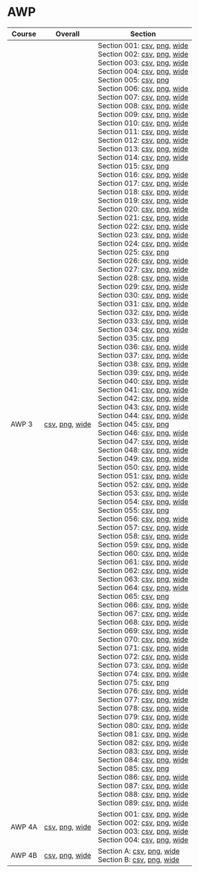 # AWP

| Course | Overall | Section |
| ------ | ------- | ------- |
| AWP 3 | [csv](https://github.com/UCSD-Historical-Enrollment-Data/2024Fall/blob/main/overall/AWP%203.csv), [png](https://raw.githubusercontent.com/UCSD-Historical-Enrollment-Data/2024Fall/main/plot_overall/AWP%203.png), [wide](https://raw.githubusercontent.com/UCSD-Historical-Enrollment-Data/2024Fall/main/plot_overall_wide/AWP%203.png) | Section 001: [csv](https://github.com/UCSD-Historical-Enrollment-Data/2024Fall/blob/main/section/AWP%203_001.csv), [png](https://raw.githubusercontent.com/UCSD-Historical-Enrollment-Data/2024Fall/main/plot_section/AWP%203_001.png), [wide](https://raw.githubusercontent.com/UCSD-Historical-Enrollment-Data/2024Fall/main/plot_section_wide/AWP%203_001.png)<br>Section 002: [csv](https://github.com/UCSD-Historical-Enrollment-Data/2024Fall/blob/main/section/AWP%203_002.csv), [png](https://raw.githubusercontent.com/UCSD-Historical-Enrollment-Data/2024Fall/main/plot_section/AWP%203_002.png), [wide](https://raw.githubusercontent.com/UCSD-Historical-Enrollment-Data/2024Fall/main/plot_section_wide/AWP%203_002.png)<br>Section 003: [csv](https://github.com/UCSD-Historical-Enrollment-Data/2024Fall/blob/main/section/AWP%203_003.csv), [png](https://raw.githubusercontent.com/UCSD-Historical-Enrollment-Data/2024Fall/main/plot_section/AWP%203_003.png), [wide](https://raw.githubusercontent.com/UCSD-Historical-Enrollment-Data/2024Fall/main/plot_section_wide/AWP%203_003.png)<br>Section 004: [csv](https://github.com/UCSD-Historical-Enrollment-Data/2024Fall/blob/main/section/AWP%203_004.csv), [png](https://raw.githubusercontent.com/UCSD-Historical-Enrollment-Data/2024Fall/main/plot_section/AWP%203_004.png), [wide](https://raw.githubusercontent.com/UCSD-Historical-Enrollment-Data/2024Fall/main/plot_section_wide/AWP%203_004.png)<br>Section 005: [csv](https://github.com/UCSD-Historical-Enrollment-Data/2024Fall/blob/main/section/AWP%203_005.csv), [png](https://raw.githubusercontent.com/UCSD-Historical-Enrollment-Data/2024Fall/main/plot_section/AWP%203_005.png)<br>Section 006: [csv](https://github.com/UCSD-Historical-Enrollment-Data/2024Fall/blob/main/section/AWP%203_006.csv), [png](https://raw.githubusercontent.com/UCSD-Historical-Enrollment-Data/2024Fall/main/plot_section/AWP%203_006.png), [wide](https://raw.githubusercontent.com/UCSD-Historical-Enrollment-Data/2024Fall/main/plot_section_wide/AWP%203_006.png)<br>Section 007: [csv](https://github.com/UCSD-Historical-Enrollment-Data/2024Fall/blob/main/section/AWP%203_007.csv), [png](https://raw.githubusercontent.com/UCSD-Historical-Enrollment-Data/2024Fall/main/plot_section/AWP%203_007.png), [wide](https://raw.githubusercontent.com/UCSD-Historical-Enrollment-Data/2024Fall/main/plot_section_wide/AWP%203_007.png)<br>Section 008: [csv](https://github.com/UCSD-Historical-Enrollment-Data/2024Fall/blob/main/section/AWP%203_008.csv), [png](https://raw.githubusercontent.com/UCSD-Historical-Enrollment-Data/2024Fall/main/plot_section/AWP%203_008.png), [wide](https://raw.githubusercontent.com/UCSD-Historical-Enrollment-Data/2024Fall/main/plot_section_wide/AWP%203_008.png)<br>Section 009: [csv](https://github.com/UCSD-Historical-Enrollment-Data/2024Fall/blob/main/section/AWP%203_009.csv), [png](https://raw.githubusercontent.com/UCSD-Historical-Enrollment-Data/2024Fall/main/plot_section/AWP%203_009.png), [wide](https://raw.githubusercontent.com/UCSD-Historical-Enrollment-Data/2024Fall/main/plot_section_wide/AWP%203_009.png)<br>Section 010: [csv](https://github.com/UCSD-Historical-Enrollment-Data/2024Fall/blob/main/section/AWP%203_010.csv), [png](https://raw.githubusercontent.com/UCSD-Historical-Enrollment-Data/2024Fall/main/plot_section/AWP%203_010.png), [wide](https://raw.githubusercontent.com/UCSD-Historical-Enrollment-Data/2024Fall/main/plot_section_wide/AWP%203_010.png)<br>Section 011: [csv](https://github.com/UCSD-Historical-Enrollment-Data/2024Fall/blob/main/section/AWP%203_011.csv), [png](https://raw.githubusercontent.com/UCSD-Historical-Enrollment-Data/2024Fall/main/plot_section/AWP%203_011.png), [wide](https://raw.githubusercontent.com/UCSD-Historical-Enrollment-Data/2024Fall/main/plot_section_wide/AWP%203_011.png)<br>Section 012: [csv](https://github.com/UCSD-Historical-Enrollment-Data/2024Fall/blob/main/section/AWP%203_012.csv), [png](https://raw.githubusercontent.com/UCSD-Historical-Enrollment-Data/2024Fall/main/plot_section/AWP%203_012.png), [wide](https://raw.githubusercontent.com/UCSD-Historical-Enrollment-Data/2024Fall/main/plot_section_wide/AWP%203_012.png)<br>Section 013: [csv](https://github.com/UCSD-Historical-Enrollment-Data/2024Fall/blob/main/section/AWP%203_013.csv), [png](https://raw.githubusercontent.com/UCSD-Historical-Enrollment-Data/2024Fall/main/plot_section/AWP%203_013.png), [wide](https://raw.githubusercontent.com/UCSD-Historical-Enrollment-Data/2024Fall/main/plot_section_wide/AWP%203_013.png)<br>Section 014: [csv](https://github.com/UCSD-Historical-Enrollment-Data/2024Fall/blob/main/section/AWP%203_014.csv), [png](https://raw.githubusercontent.com/UCSD-Historical-Enrollment-Data/2024Fall/main/plot_section/AWP%203_014.png), [wide](https://raw.githubusercontent.com/UCSD-Historical-Enrollment-Data/2024Fall/main/plot_section_wide/AWP%203_014.png)<br>Section 015: [csv](https://github.com/UCSD-Historical-Enrollment-Data/2024Fall/blob/main/section/AWP%203_015.csv), [png](https://raw.githubusercontent.com/UCSD-Historical-Enrollment-Data/2024Fall/main/plot_section/AWP%203_015.png)<br>Section 016: [csv](https://github.com/UCSD-Historical-Enrollment-Data/2024Fall/blob/main/section/AWP%203_016.csv), [png](https://raw.githubusercontent.com/UCSD-Historical-Enrollment-Data/2024Fall/main/plot_section/AWP%203_016.png), [wide](https://raw.githubusercontent.com/UCSD-Historical-Enrollment-Data/2024Fall/main/plot_section_wide/AWP%203_016.png)<br>Section 017: [csv](https://github.com/UCSD-Historical-Enrollment-Data/2024Fall/blob/main/section/AWP%203_017.csv), [png](https://raw.githubusercontent.com/UCSD-Historical-Enrollment-Data/2024Fall/main/plot_section/AWP%203_017.png), [wide](https://raw.githubusercontent.com/UCSD-Historical-Enrollment-Data/2024Fall/main/plot_section_wide/AWP%203_017.png)<br>Section 018: [csv](https://github.com/UCSD-Historical-Enrollment-Data/2024Fall/blob/main/section/AWP%203_018.csv), [png](https://raw.githubusercontent.com/UCSD-Historical-Enrollment-Data/2024Fall/main/plot_section/AWP%203_018.png), [wide](https://raw.githubusercontent.com/UCSD-Historical-Enrollment-Data/2024Fall/main/plot_section_wide/AWP%203_018.png)<br>Section 019: [csv](https://github.com/UCSD-Historical-Enrollment-Data/2024Fall/blob/main/section/AWP%203_019.csv), [png](https://raw.githubusercontent.com/UCSD-Historical-Enrollment-Data/2024Fall/main/plot_section/AWP%203_019.png), [wide](https://raw.githubusercontent.com/UCSD-Historical-Enrollment-Data/2024Fall/main/plot_section_wide/AWP%203_019.png)<br>Section 020: [csv](https://github.com/UCSD-Historical-Enrollment-Data/2024Fall/blob/main/section/AWP%203_020.csv), [png](https://raw.githubusercontent.com/UCSD-Historical-Enrollment-Data/2024Fall/main/plot_section/AWP%203_020.png), [wide](https://raw.githubusercontent.com/UCSD-Historical-Enrollment-Data/2024Fall/main/plot_section_wide/AWP%203_020.png)<br>Section 021: [csv](https://github.com/UCSD-Historical-Enrollment-Data/2024Fall/blob/main/section/AWP%203_021.csv), [png](https://raw.githubusercontent.com/UCSD-Historical-Enrollment-Data/2024Fall/main/plot_section/AWP%203_021.png), [wide](https://raw.githubusercontent.com/UCSD-Historical-Enrollment-Data/2024Fall/main/plot_section_wide/AWP%203_021.png)<br>Section 022: [csv](https://github.com/UCSD-Historical-Enrollment-Data/2024Fall/blob/main/section/AWP%203_022.csv), [png](https://raw.githubusercontent.com/UCSD-Historical-Enrollment-Data/2024Fall/main/plot_section/AWP%203_022.png), [wide](https://raw.githubusercontent.com/UCSD-Historical-Enrollment-Data/2024Fall/main/plot_section_wide/AWP%203_022.png)<br>Section 023: [csv](https://github.com/UCSD-Historical-Enrollment-Data/2024Fall/blob/main/section/AWP%203_023.csv), [png](https://raw.githubusercontent.com/UCSD-Historical-Enrollment-Data/2024Fall/main/plot_section/AWP%203_023.png), [wide](https://raw.githubusercontent.com/UCSD-Historical-Enrollment-Data/2024Fall/main/plot_section_wide/AWP%203_023.png)<br>Section 024: [csv](https://github.com/UCSD-Historical-Enrollment-Data/2024Fall/blob/main/section/AWP%203_024.csv), [png](https://raw.githubusercontent.com/UCSD-Historical-Enrollment-Data/2024Fall/main/plot_section/AWP%203_024.png), [wide](https://raw.githubusercontent.com/UCSD-Historical-Enrollment-Data/2024Fall/main/plot_section_wide/AWP%203_024.png)<br>Section 025: [csv](https://github.com/UCSD-Historical-Enrollment-Data/2024Fall/blob/main/section/AWP%203_025.csv), [png](https://raw.githubusercontent.com/UCSD-Historical-Enrollment-Data/2024Fall/main/plot_section/AWP%203_025.png)<br>Section 026: [csv](https://github.com/UCSD-Historical-Enrollment-Data/2024Fall/blob/main/section/AWP%203_026.csv), [png](https://raw.githubusercontent.com/UCSD-Historical-Enrollment-Data/2024Fall/main/plot_section/AWP%203_026.png), [wide](https://raw.githubusercontent.com/UCSD-Historical-Enrollment-Data/2024Fall/main/plot_section_wide/AWP%203_026.png)<br>Section 027: [csv](https://github.com/UCSD-Historical-Enrollment-Data/2024Fall/blob/main/section/AWP%203_027.csv), [png](https://raw.githubusercontent.com/UCSD-Historical-Enrollment-Data/2024Fall/main/plot_section/AWP%203_027.png), [wide](https://raw.githubusercontent.com/UCSD-Historical-Enrollment-Data/2024Fall/main/plot_section_wide/AWP%203_027.png)<br>Section 028: [csv](https://github.com/UCSD-Historical-Enrollment-Data/2024Fall/blob/main/section/AWP%203_028.csv), [png](https://raw.githubusercontent.com/UCSD-Historical-Enrollment-Data/2024Fall/main/plot_section/AWP%203_028.png), [wide](https://raw.githubusercontent.com/UCSD-Historical-Enrollment-Data/2024Fall/main/plot_section_wide/AWP%203_028.png)<br>Section 029: [csv](https://github.com/UCSD-Historical-Enrollment-Data/2024Fall/blob/main/section/AWP%203_029.csv), [png](https://raw.githubusercontent.com/UCSD-Historical-Enrollment-Data/2024Fall/main/plot_section/AWP%203_029.png), [wide](https://raw.githubusercontent.com/UCSD-Historical-Enrollment-Data/2024Fall/main/plot_section_wide/AWP%203_029.png)<br>Section 030: [csv](https://github.com/UCSD-Historical-Enrollment-Data/2024Fall/blob/main/section/AWP%203_030.csv), [png](https://raw.githubusercontent.com/UCSD-Historical-Enrollment-Data/2024Fall/main/plot_section/AWP%203_030.png), [wide](https://raw.githubusercontent.com/UCSD-Historical-Enrollment-Data/2024Fall/main/plot_section_wide/AWP%203_030.png)<br>Section 031: [csv](https://github.com/UCSD-Historical-Enrollment-Data/2024Fall/blob/main/section/AWP%203_031.csv), [png](https://raw.githubusercontent.com/UCSD-Historical-Enrollment-Data/2024Fall/main/plot_section/AWP%203_031.png), [wide](https://raw.githubusercontent.com/UCSD-Historical-Enrollment-Data/2024Fall/main/plot_section_wide/AWP%203_031.png)<br>Section 032: [csv](https://github.com/UCSD-Historical-Enrollment-Data/2024Fall/blob/main/section/AWP%203_032.csv), [png](https://raw.githubusercontent.com/UCSD-Historical-Enrollment-Data/2024Fall/main/plot_section/AWP%203_032.png), [wide](https://raw.githubusercontent.com/UCSD-Historical-Enrollment-Data/2024Fall/main/plot_section_wide/AWP%203_032.png)<br>Section 033: [csv](https://github.com/UCSD-Historical-Enrollment-Data/2024Fall/blob/main/section/AWP%203_033.csv), [png](https://raw.githubusercontent.com/UCSD-Historical-Enrollment-Data/2024Fall/main/plot_section/AWP%203_033.png), [wide](https://raw.githubusercontent.com/UCSD-Historical-Enrollment-Data/2024Fall/main/plot_section_wide/AWP%203_033.png)<br>Section 034: [csv](https://github.com/UCSD-Historical-Enrollment-Data/2024Fall/blob/main/section/AWP%203_034.csv), [png](https://raw.githubusercontent.com/UCSD-Historical-Enrollment-Data/2024Fall/main/plot_section/AWP%203_034.png), [wide](https://raw.githubusercontent.com/UCSD-Historical-Enrollment-Data/2024Fall/main/plot_section_wide/AWP%203_034.png)<br>Section 035: [csv](https://github.com/UCSD-Historical-Enrollment-Data/2024Fall/blob/main/section/AWP%203_035.csv), [png](https://raw.githubusercontent.com/UCSD-Historical-Enrollment-Data/2024Fall/main/plot_section/AWP%203_035.png)<br>Section 036: [csv](https://github.com/UCSD-Historical-Enrollment-Data/2024Fall/blob/main/section/AWP%203_036.csv), [png](https://raw.githubusercontent.com/UCSD-Historical-Enrollment-Data/2024Fall/main/plot_section/AWP%203_036.png), [wide](https://raw.githubusercontent.com/UCSD-Historical-Enrollment-Data/2024Fall/main/plot_section_wide/AWP%203_036.png)<br>Section 037: [csv](https://github.com/UCSD-Historical-Enrollment-Data/2024Fall/blob/main/section/AWP%203_037.csv), [png](https://raw.githubusercontent.com/UCSD-Historical-Enrollment-Data/2024Fall/main/plot_section/AWP%203_037.png), [wide](https://raw.githubusercontent.com/UCSD-Historical-Enrollment-Data/2024Fall/main/plot_section_wide/AWP%203_037.png)<br>Section 038: [csv](https://github.com/UCSD-Historical-Enrollment-Data/2024Fall/blob/main/section/AWP%203_038.csv), [png](https://raw.githubusercontent.com/UCSD-Historical-Enrollment-Data/2024Fall/main/plot_section/AWP%203_038.png), [wide](https://raw.githubusercontent.com/UCSD-Historical-Enrollment-Data/2024Fall/main/plot_section_wide/AWP%203_038.png)<br>Section 039: [csv](https://github.com/UCSD-Historical-Enrollment-Data/2024Fall/blob/main/section/AWP%203_039.csv), [png](https://raw.githubusercontent.com/UCSD-Historical-Enrollment-Data/2024Fall/main/plot_section/AWP%203_039.png), [wide](https://raw.githubusercontent.com/UCSD-Historical-Enrollment-Data/2024Fall/main/plot_section_wide/AWP%203_039.png)<br>Section 040: [csv](https://github.com/UCSD-Historical-Enrollment-Data/2024Fall/blob/main/section/AWP%203_040.csv), [png](https://raw.githubusercontent.com/UCSD-Historical-Enrollment-Data/2024Fall/main/plot_section/AWP%203_040.png), [wide](https://raw.githubusercontent.com/UCSD-Historical-Enrollment-Data/2024Fall/main/plot_section_wide/AWP%203_040.png)<br>Section 041: [csv](https://github.com/UCSD-Historical-Enrollment-Data/2024Fall/blob/main/section/AWP%203_041.csv), [png](https://raw.githubusercontent.com/UCSD-Historical-Enrollment-Data/2024Fall/main/plot_section/AWP%203_041.png), [wide](https://raw.githubusercontent.com/UCSD-Historical-Enrollment-Data/2024Fall/main/plot_section_wide/AWP%203_041.png)<br>Section 042: [csv](https://github.com/UCSD-Historical-Enrollment-Data/2024Fall/blob/main/section/AWP%203_042.csv), [png](https://raw.githubusercontent.com/UCSD-Historical-Enrollment-Data/2024Fall/main/plot_section/AWP%203_042.png), [wide](https://raw.githubusercontent.com/UCSD-Historical-Enrollment-Data/2024Fall/main/plot_section_wide/AWP%203_042.png)<br>Section 043: [csv](https://github.com/UCSD-Historical-Enrollment-Data/2024Fall/blob/main/section/AWP%203_043.csv), [png](https://raw.githubusercontent.com/UCSD-Historical-Enrollment-Data/2024Fall/main/plot_section/AWP%203_043.png), [wide](https://raw.githubusercontent.com/UCSD-Historical-Enrollment-Data/2024Fall/main/plot_section_wide/AWP%203_043.png)<br>Section 044: [csv](https://github.com/UCSD-Historical-Enrollment-Data/2024Fall/blob/main/section/AWP%203_044.csv), [png](https://raw.githubusercontent.com/UCSD-Historical-Enrollment-Data/2024Fall/main/plot_section/AWP%203_044.png), [wide](https://raw.githubusercontent.com/UCSD-Historical-Enrollment-Data/2024Fall/main/plot_section_wide/AWP%203_044.png)<br>Section 045: [csv](https://github.com/UCSD-Historical-Enrollment-Data/2024Fall/blob/main/section/AWP%203_045.csv), [png](https://raw.githubusercontent.com/UCSD-Historical-Enrollment-Data/2024Fall/main/plot_section/AWP%203_045.png)<br>Section 046: [csv](https://github.com/UCSD-Historical-Enrollment-Data/2024Fall/blob/main/section/AWP%203_046.csv), [png](https://raw.githubusercontent.com/UCSD-Historical-Enrollment-Data/2024Fall/main/plot_section/AWP%203_046.png), [wide](https://raw.githubusercontent.com/UCSD-Historical-Enrollment-Data/2024Fall/main/plot_section_wide/AWP%203_046.png)<br>Section 047: [csv](https://github.com/UCSD-Historical-Enrollment-Data/2024Fall/blob/main/section/AWP%203_047.csv), [png](https://raw.githubusercontent.com/UCSD-Historical-Enrollment-Data/2024Fall/main/plot_section/AWP%203_047.png), [wide](https://raw.githubusercontent.com/UCSD-Historical-Enrollment-Data/2024Fall/main/plot_section_wide/AWP%203_047.png)<br>Section 048: [csv](https://github.com/UCSD-Historical-Enrollment-Data/2024Fall/blob/main/section/AWP%203_048.csv), [png](https://raw.githubusercontent.com/UCSD-Historical-Enrollment-Data/2024Fall/main/plot_section/AWP%203_048.png), [wide](https://raw.githubusercontent.com/UCSD-Historical-Enrollment-Data/2024Fall/main/plot_section_wide/AWP%203_048.png)<br>Section 049: [csv](https://github.com/UCSD-Historical-Enrollment-Data/2024Fall/blob/main/section/AWP%203_049.csv), [png](https://raw.githubusercontent.com/UCSD-Historical-Enrollment-Data/2024Fall/main/plot_section/AWP%203_049.png), [wide](https://raw.githubusercontent.com/UCSD-Historical-Enrollment-Data/2024Fall/main/plot_section_wide/AWP%203_049.png)<br>Section 050: [csv](https://github.com/UCSD-Historical-Enrollment-Data/2024Fall/blob/main/section/AWP%203_050.csv), [png](https://raw.githubusercontent.com/UCSD-Historical-Enrollment-Data/2024Fall/main/plot_section/AWP%203_050.png), [wide](https://raw.githubusercontent.com/UCSD-Historical-Enrollment-Data/2024Fall/main/plot_section_wide/AWP%203_050.png)<br>Section 051: [csv](https://github.com/UCSD-Historical-Enrollment-Data/2024Fall/blob/main/section/AWP%203_051.csv), [png](https://raw.githubusercontent.com/UCSD-Historical-Enrollment-Data/2024Fall/main/plot_section/AWP%203_051.png), [wide](https://raw.githubusercontent.com/UCSD-Historical-Enrollment-Data/2024Fall/main/plot_section_wide/AWP%203_051.png)<br>Section 052: [csv](https://github.com/UCSD-Historical-Enrollment-Data/2024Fall/blob/main/section/AWP%203_052.csv), [png](https://raw.githubusercontent.com/UCSD-Historical-Enrollment-Data/2024Fall/main/plot_section/AWP%203_052.png), [wide](https://raw.githubusercontent.com/UCSD-Historical-Enrollment-Data/2024Fall/main/plot_section_wide/AWP%203_052.png)<br>Section 053: [csv](https://github.com/UCSD-Historical-Enrollment-Data/2024Fall/blob/main/section/AWP%203_053.csv), [png](https://raw.githubusercontent.com/UCSD-Historical-Enrollment-Data/2024Fall/main/plot_section/AWP%203_053.png), [wide](https://raw.githubusercontent.com/UCSD-Historical-Enrollment-Data/2024Fall/main/plot_section_wide/AWP%203_053.png)<br>Section 054: [csv](https://github.com/UCSD-Historical-Enrollment-Data/2024Fall/blob/main/section/AWP%203_054.csv), [png](https://raw.githubusercontent.com/UCSD-Historical-Enrollment-Data/2024Fall/main/plot_section/AWP%203_054.png), [wide](https://raw.githubusercontent.com/UCSD-Historical-Enrollment-Data/2024Fall/main/plot_section_wide/AWP%203_054.png)<br>Section 055: [csv](https://github.com/UCSD-Historical-Enrollment-Data/2024Fall/blob/main/section/AWP%203_055.csv), [png](https://raw.githubusercontent.com/UCSD-Historical-Enrollment-Data/2024Fall/main/plot_section/AWP%203_055.png)<br>Section 056: [csv](https://github.com/UCSD-Historical-Enrollment-Data/2024Fall/blob/main/section/AWP%203_056.csv), [png](https://raw.githubusercontent.com/UCSD-Historical-Enrollment-Data/2024Fall/main/plot_section/AWP%203_056.png), [wide](https://raw.githubusercontent.com/UCSD-Historical-Enrollment-Data/2024Fall/main/plot_section_wide/AWP%203_056.png)<br>Section 057: [csv](https://github.com/UCSD-Historical-Enrollment-Data/2024Fall/blob/main/section/AWP%203_057.csv), [png](https://raw.githubusercontent.com/UCSD-Historical-Enrollment-Data/2024Fall/main/plot_section/AWP%203_057.png), [wide](https://raw.githubusercontent.com/UCSD-Historical-Enrollment-Data/2024Fall/main/plot_section_wide/AWP%203_057.png)<br>Section 058: [csv](https://github.com/UCSD-Historical-Enrollment-Data/2024Fall/blob/main/section/AWP%203_058.csv), [png](https://raw.githubusercontent.com/UCSD-Historical-Enrollment-Data/2024Fall/main/plot_section/AWP%203_058.png), [wide](https://raw.githubusercontent.com/UCSD-Historical-Enrollment-Data/2024Fall/main/plot_section_wide/AWP%203_058.png)<br>Section 059: [csv](https://github.com/UCSD-Historical-Enrollment-Data/2024Fall/blob/main/section/AWP%203_059.csv), [png](https://raw.githubusercontent.com/UCSD-Historical-Enrollment-Data/2024Fall/main/plot_section/AWP%203_059.png), [wide](https://raw.githubusercontent.com/UCSD-Historical-Enrollment-Data/2024Fall/main/plot_section_wide/AWP%203_059.png)<br>Section 060: [csv](https://github.com/UCSD-Historical-Enrollment-Data/2024Fall/blob/main/section/AWP%203_060.csv), [png](https://raw.githubusercontent.com/UCSD-Historical-Enrollment-Data/2024Fall/main/plot_section/AWP%203_060.png), [wide](https://raw.githubusercontent.com/UCSD-Historical-Enrollment-Data/2024Fall/main/plot_section_wide/AWP%203_060.png)<br>Section 061: [csv](https://github.com/UCSD-Historical-Enrollment-Data/2024Fall/blob/main/section/AWP%203_061.csv), [png](https://raw.githubusercontent.com/UCSD-Historical-Enrollment-Data/2024Fall/main/plot_section/AWP%203_061.png), [wide](https://raw.githubusercontent.com/UCSD-Historical-Enrollment-Data/2024Fall/main/plot_section_wide/AWP%203_061.png)<br>Section 062: [csv](https://github.com/UCSD-Historical-Enrollment-Data/2024Fall/blob/main/section/AWP%203_062.csv), [png](https://raw.githubusercontent.com/UCSD-Historical-Enrollment-Data/2024Fall/main/plot_section/AWP%203_062.png), [wide](https://raw.githubusercontent.com/UCSD-Historical-Enrollment-Data/2024Fall/main/plot_section_wide/AWP%203_062.png)<br>Section 063: [csv](https://github.com/UCSD-Historical-Enrollment-Data/2024Fall/blob/main/section/AWP%203_063.csv), [png](https://raw.githubusercontent.com/UCSD-Historical-Enrollment-Data/2024Fall/main/plot_section/AWP%203_063.png), [wide](https://raw.githubusercontent.com/UCSD-Historical-Enrollment-Data/2024Fall/main/plot_section_wide/AWP%203_063.png)<br>Section 064: [csv](https://github.com/UCSD-Historical-Enrollment-Data/2024Fall/blob/main/section/AWP%203_064.csv), [png](https://raw.githubusercontent.com/UCSD-Historical-Enrollment-Data/2024Fall/main/plot_section/AWP%203_064.png), [wide](https://raw.githubusercontent.com/UCSD-Historical-Enrollment-Data/2024Fall/main/plot_section_wide/AWP%203_064.png)<br>Section 065: [csv](https://github.com/UCSD-Historical-Enrollment-Data/2024Fall/blob/main/section/AWP%203_065.csv), [png](https://raw.githubusercontent.com/UCSD-Historical-Enrollment-Data/2024Fall/main/plot_section/AWP%203_065.png)<br>Section 066: [csv](https://github.com/UCSD-Historical-Enrollment-Data/2024Fall/blob/main/section/AWP%203_066.csv), [png](https://raw.githubusercontent.com/UCSD-Historical-Enrollment-Data/2024Fall/main/plot_section/AWP%203_066.png), [wide](https://raw.githubusercontent.com/UCSD-Historical-Enrollment-Data/2024Fall/main/plot_section_wide/AWP%203_066.png)<br>Section 067: [csv](https://github.com/UCSD-Historical-Enrollment-Data/2024Fall/blob/main/section/AWP%203_067.csv), [png](https://raw.githubusercontent.com/UCSD-Historical-Enrollment-Data/2024Fall/main/plot_section/AWP%203_067.png), [wide](https://raw.githubusercontent.com/UCSD-Historical-Enrollment-Data/2024Fall/main/plot_section_wide/AWP%203_067.png)<br>Section 068: [csv](https://github.com/UCSD-Historical-Enrollment-Data/2024Fall/blob/main/section/AWP%203_068.csv), [png](https://raw.githubusercontent.com/UCSD-Historical-Enrollment-Data/2024Fall/main/plot_section/AWP%203_068.png), [wide](https://raw.githubusercontent.com/UCSD-Historical-Enrollment-Data/2024Fall/main/plot_section_wide/AWP%203_068.png)<br>Section 069: [csv](https://github.com/UCSD-Historical-Enrollment-Data/2024Fall/blob/main/section/AWP%203_069.csv), [png](https://raw.githubusercontent.com/UCSD-Historical-Enrollment-Data/2024Fall/main/plot_section/AWP%203_069.png), [wide](https://raw.githubusercontent.com/UCSD-Historical-Enrollment-Data/2024Fall/main/plot_section_wide/AWP%203_069.png)<br>Section 070: [csv](https://github.com/UCSD-Historical-Enrollment-Data/2024Fall/blob/main/section/AWP%203_070.csv), [png](https://raw.githubusercontent.com/UCSD-Historical-Enrollment-Data/2024Fall/main/plot_section/AWP%203_070.png), [wide](https://raw.githubusercontent.com/UCSD-Historical-Enrollment-Data/2024Fall/main/plot_section_wide/AWP%203_070.png)<br>Section 071: [csv](https://github.com/UCSD-Historical-Enrollment-Data/2024Fall/blob/main/section/AWP%203_071.csv), [png](https://raw.githubusercontent.com/UCSD-Historical-Enrollment-Data/2024Fall/main/plot_section/AWP%203_071.png), [wide](https://raw.githubusercontent.com/UCSD-Historical-Enrollment-Data/2024Fall/main/plot_section_wide/AWP%203_071.png)<br>Section 072: [csv](https://github.com/UCSD-Historical-Enrollment-Data/2024Fall/blob/main/section/AWP%203_072.csv), [png](https://raw.githubusercontent.com/UCSD-Historical-Enrollment-Data/2024Fall/main/plot_section/AWP%203_072.png), [wide](https://raw.githubusercontent.com/UCSD-Historical-Enrollment-Data/2024Fall/main/plot_section_wide/AWP%203_072.png)<br>Section 073: [csv](https://github.com/UCSD-Historical-Enrollment-Data/2024Fall/blob/main/section/AWP%203_073.csv), [png](https://raw.githubusercontent.com/UCSD-Historical-Enrollment-Data/2024Fall/main/plot_section/AWP%203_073.png), [wide](https://raw.githubusercontent.com/UCSD-Historical-Enrollment-Data/2024Fall/main/plot_section_wide/AWP%203_073.png)<br>Section 074: [csv](https://github.com/UCSD-Historical-Enrollment-Data/2024Fall/blob/main/section/AWP%203_074.csv), [png](https://raw.githubusercontent.com/UCSD-Historical-Enrollment-Data/2024Fall/main/plot_section/AWP%203_074.png), [wide](https://raw.githubusercontent.com/UCSD-Historical-Enrollment-Data/2024Fall/main/plot_section_wide/AWP%203_074.png)<br>Section 075: [csv](https://github.com/UCSD-Historical-Enrollment-Data/2024Fall/blob/main/section/AWP%203_075.csv), [png](https://raw.githubusercontent.com/UCSD-Historical-Enrollment-Data/2024Fall/main/plot_section/AWP%203_075.png)<br>Section 076: [csv](https://github.com/UCSD-Historical-Enrollment-Data/2024Fall/blob/main/section/AWP%203_076.csv), [png](https://raw.githubusercontent.com/UCSD-Historical-Enrollment-Data/2024Fall/main/plot_section/AWP%203_076.png), [wide](https://raw.githubusercontent.com/UCSD-Historical-Enrollment-Data/2024Fall/main/plot_section_wide/AWP%203_076.png)<br>Section 077: [csv](https://github.com/UCSD-Historical-Enrollment-Data/2024Fall/blob/main/section/AWP%203_077.csv), [png](https://raw.githubusercontent.com/UCSD-Historical-Enrollment-Data/2024Fall/main/plot_section/AWP%203_077.png), [wide](https://raw.githubusercontent.com/UCSD-Historical-Enrollment-Data/2024Fall/main/plot_section_wide/AWP%203_077.png)<br>Section 078: [csv](https://github.com/UCSD-Historical-Enrollment-Data/2024Fall/blob/main/section/AWP%203_078.csv), [png](https://raw.githubusercontent.com/UCSD-Historical-Enrollment-Data/2024Fall/main/plot_section/AWP%203_078.png), [wide](https://raw.githubusercontent.com/UCSD-Historical-Enrollment-Data/2024Fall/main/plot_section_wide/AWP%203_078.png)<br>Section 079: [csv](https://github.com/UCSD-Historical-Enrollment-Data/2024Fall/blob/main/section/AWP%203_079.csv), [png](https://raw.githubusercontent.com/UCSD-Historical-Enrollment-Data/2024Fall/main/plot_section/AWP%203_079.png), [wide](https://raw.githubusercontent.com/UCSD-Historical-Enrollment-Data/2024Fall/main/plot_section_wide/AWP%203_079.png)<br>Section 080: [csv](https://github.com/UCSD-Historical-Enrollment-Data/2024Fall/blob/main/section/AWP%203_080.csv), [png](https://raw.githubusercontent.com/UCSD-Historical-Enrollment-Data/2024Fall/main/plot_section/AWP%203_080.png), [wide](https://raw.githubusercontent.com/UCSD-Historical-Enrollment-Data/2024Fall/main/plot_section_wide/AWP%203_080.png)<br>Section 081: [csv](https://github.com/UCSD-Historical-Enrollment-Data/2024Fall/blob/main/section/AWP%203_081.csv), [png](https://raw.githubusercontent.com/UCSD-Historical-Enrollment-Data/2024Fall/main/plot_section/AWP%203_081.png), [wide](https://raw.githubusercontent.com/UCSD-Historical-Enrollment-Data/2024Fall/main/plot_section_wide/AWP%203_081.png)<br>Section 082: [csv](https://github.com/UCSD-Historical-Enrollment-Data/2024Fall/blob/main/section/AWP%203_082.csv), [png](https://raw.githubusercontent.com/UCSD-Historical-Enrollment-Data/2024Fall/main/plot_section/AWP%203_082.png), [wide](https://raw.githubusercontent.com/UCSD-Historical-Enrollment-Data/2024Fall/main/plot_section_wide/AWP%203_082.png)<br>Section 083: [csv](https://github.com/UCSD-Historical-Enrollment-Data/2024Fall/blob/main/section/AWP%203_083.csv), [png](https://raw.githubusercontent.com/UCSD-Historical-Enrollment-Data/2024Fall/main/plot_section/AWP%203_083.png), [wide](https://raw.githubusercontent.com/UCSD-Historical-Enrollment-Data/2024Fall/main/plot_section_wide/AWP%203_083.png)<br>Section 084: [csv](https://github.com/UCSD-Historical-Enrollment-Data/2024Fall/blob/main/section/AWP%203_084.csv), [png](https://raw.githubusercontent.com/UCSD-Historical-Enrollment-Data/2024Fall/main/plot_section/AWP%203_084.png), [wide](https://raw.githubusercontent.com/UCSD-Historical-Enrollment-Data/2024Fall/main/plot_section_wide/AWP%203_084.png)<br>Section 085: [csv](https://github.com/UCSD-Historical-Enrollment-Data/2024Fall/blob/main/section/AWP%203_085.csv), [png](https://raw.githubusercontent.com/UCSD-Historical-Enrollment-Data/2024Fall/main/plot_section/AWP%203_085.png)<br>Section 086: [csv](https://github.com/UCSD-Historical-Enrollment-Data/2024Fall/blob/main/section/AWP%203_086.csv), [png](https://raw.githubusercontent.com/UCSD-Historical-Enrollment-Data/2024Fall/main/plot_section/AWP%203_086.png), [wide](https://raw.githubusercontent.com/UCSD-Historical-Enrollment-Data/2024Fall/main/plot_section_wide/AWP%203_086.png)<br>Section 087: [csv](https://github.com/UCSD-Historical-Enrollment-Data/2024Fall/blob/main/section/AWP%203_087.csv), [png](https://raw.githubusercontent.com/UCSD-Historical-Enrollment-Data/2024Fall/main/plot_section/AWP%203_087.png), [wide](https://raw.githubusercontent.com/UCSD-Historical-Enrollment-Data/2024Fall/main/plot_section_wide/AWP%203_087.png)<br>Section 088: [csv](https://github.com/UCSD-Historical-Enrollment-Data/2024Fall/blob/main/section/AWP%203_088.csv), [png](https://raw.githubusercontent.com/UCSD-Historical-Enrollment-Data/2024Fall/main/plot_section/AWP%203_088.png), [wide](https://raw.githubusercontent.com/UCSD-Historical-Enrollment-Data/2024Fall/main/plot_section_wide/AWP%203_088.png)<br>Section 089: [csv](https://github.com/UCSD-Historical-Enrollment-Data/2024Fall/blob/main/section/AWP%203_089.csv), [png](https://raw.githubusercontent.com/UCSD-Historical-Enrollment-Data/2024Fall/main/plot_section/AWP%203_089.png), [wide](https://raw.githubusercontent.com/UCSD-Historical-Enrollment-Data/2024Fall/main/plot_section_wide/AWP%203_089.png) |
| AWP 4A | [csv](https://github.com/UCSD-Historical-Enrollment-Data/2024Fall/blob/main/overall/AWP%204A.csv), [png](https://raw.githubusercontent.com/UCSD-Historical-Enrollment-Data/2024Fall/main/plot_overall/AWP%204A.png), [wide](https://raw.githubusercontent.com/UCSD-Historical-Enrollment-Data/2024Fall/main/plot_overall_wide/AWP%204A.png) | Section 001: [csv](https://github.com/UCSD-Historical-Enrollment-Data/2024Fall/blob/main/section/AWP%204A_001.csv), [png](https://raw.githubusercontent.com/UCSD-Historical-Enrollment-Data/2024Fall/main/plot_section/AWP%204A_001.png), [wide](https://raw.githubusercontent.com/UCSD-Historical-Enrollment-Data/2024Fall/main/plot_section_wide/AWP%204A_001.png)<br>Section 002: [csv](https://github.com/UCSD-Historical-Enrollment-Data/2024Fall/blob/main/section/AWP%204A_002.csv), [png](https://raw.githubusercontent.com/UCSD-Historical-Enrollment-Data/2024Fall/main/plot_section/AWP%204A_002.png), [wide](https://raw.githubusercontent.com/UCSD-Historical-Enrollment-Data/2024Fall/main/plot_section_wide/AWP%204A_002.png)<br>Section 003: [csv](https://github.com/UCSD-Historical-Enrollment-Data/2024Fall/blob/main/section/AWP%204A_003.csv), [png](https://raw.githubusercontent.com/UCSD-Historical-Enrollment-Data/2024Fall/main/plot_section/AWP%204A_003.png), [wide](https://raw.githubusercontent.com/UCSD-Historical-Enrollment-Data/2024Fall/main/plot_section_wide/AWP%204A_003.png)<br>Section 004: [csv](https://github.com/UCSD-Historical-Enrollment-Data/2024Fall/blob/main/section/AWP%204A_004.csv), [png](https://raw.githubusercontent.com/UCSD-Historical-Enrollment-Data/2024Fall/main/plot_section/AWP%204A_004.png), [wide](https://raw.githubusercontent.com/UCSD-Historical-Enrollment-Data/2024Fall/main/plot_section_wide/AWP%204A_004.png) |
| AWP 4B | [csv](https://github.com/UCSD-Historical-Enrollment-Data/2024Fall/blob/main/overall/AWP%204B.csv), [png](https://raw.githubusercontent.com/UCSD-Historical-Enrollment-Data/2024Fall/main/plot_overall/AWP%204B.png), [wide](https://raw.githubusercontent.com/UCSD-Historical-Enrollment-Data/2024Fall/main/plot_overall_wide/AWP%204B.png) | Section A: [csv](https://github.com/UCSD-Historical-Enrollment-Data/2024Fall/blob/main/section/AWP%204B_A.csv), [png](https://raw.githubusercontent.com/UCSD-Historical-Enrollment-Data/2024Fall/main/plot_section/AWP%204B_A.png), [wide](https://raw.githubusercontent.com/UCSD-Historical-Enrollment-Data/2024Fall/main/plot_section_wide/AWP%204B_A.png)<br>Section B: [csv](https://github.com/UCSD-Historical-Enrollment-Data/2024Fall/blob/main/section/AWP%204B_B.csv), [png](https://raw.githubusercontent.com/UCSD-Historical-Enrollment-Data/2024Fall/main/plot_section/AWP%204B_B.png), [wide](https://raw.githubusercontent.com/UCSD-Historical-Enrollment-Data/2024Fall/main/plot_section_wide/AWP%204B_B.png) |

